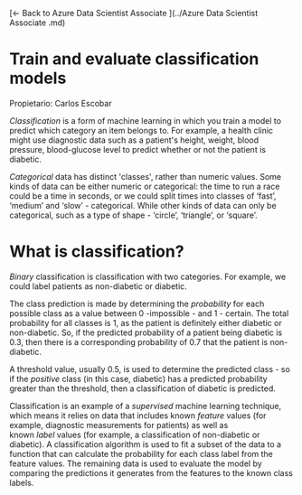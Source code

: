 [← Back to Azure Data Scientist Associate ](../Azure Data Scientist Associate .md)

# Train and evaluate classification models

Propietario: Carlos Escobar

*Classification* is a form of machine learning in which you train a model to predict which category an item belongs to. For example, a health clinic might use diagnostic data such as a patient's height, weight, blood pressure, blood-glucose level to predict whether or not the patient is diabetic.

*Categorical* data has distinct 'classes', rather than numeric values. Some kinds of data can be either numeric or categorical: the time to run a race could be a time in seconds, or we could split times into classes of ‘fast’, ‘medium’ and ‘slow’ - categorical. While other kinds of data can only be categorical, such as a type of shape - ‘circle’, ‘triangle’, or ‘square’.

# **What is classification?**

*Binary* classification is classification with two categories. For example, we could label patients as non-diabetic or diabetic.

The class prediction is made by determining the *probability* for each possible class as a value between 0 -impossible - and 1 - certain. The total probability for all classes is 1, as the patient is definitely either diabetic or non-diabetic. So, if the predicted probability of a patient being diabetic is 0.3, then there is a corresponding probability of 0.7 that the patient is non-diabetic.

A threshold value, usually 0.5, is used to determine the predicted class - so if the *positive* class (in this case, diabetic) has a predicted probability greater than the threshold, then a classification of diabetic is predicted.

Classification is an example of a *supervised* machine learning technique, which means it relies on data that includes known *feature* values (for example, diagnostic measurements for patients) as well as known *label* values (for example, a classification of non-diabetic or diabetic). A classification algorithm is used to fit a subset of the data to a function that can calculate the probability for each class label from the feature values. The remaining data is used to evaluate the model by comparing the predictions it generates from the features to the known class labels.